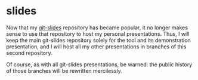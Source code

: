 slides
======

Now that my [git-slides](https://github.com/gelisam/git-slides) repository has became popular, it no longer makes sense to use that repository to host my personal presentations. Thus, I will keep the main git-slides repository solely for the tool and its demonstration presentation, and I will host all my other presentations in branches of this second repository.

Of course, as with all git-slides presentations, be warned: the public history of those branches will be rewritten mercilessly.
